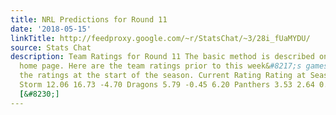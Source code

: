 ```yaml
---
title: NRL Predictions for Round 11
date: '2018-05-15'
linkTitle: http://feedproxy.google.com/~r/StatsChat/~3/28i_fUaMYDU/
source: Stats Chat
description: Team Ratings for Round 11 The basic method is described on my Department
  home page. Here are the team ratings prior to this week&#8217;s games, along with
  the ratings at the start of the season. Current Rating Rating at Season Start Difference
  Storm 12.06 16.73 -4.70 Dragons 5.79 -0.45 6.20 Panthers 3.53 2.64 0.90 Rabbitohs
  [&#8230;]
---
```

